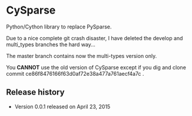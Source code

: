 # CySparse

Python/Cython library to replace PySparse.

Due to a nice complete git crash disaster, I have deleted the develop and multi_types branches
the hard way... 

The master branch contains now the multi-types version only.

You **CANNOT** use the old version of CySparse except if you dig and clone commit ce86f8476166f63d0af72e38a477a761aecf4a7c .

## Release history

- Version 0.0.1 released on April 23, 2015


